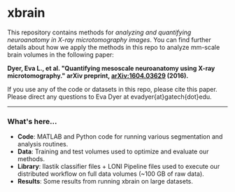 # xbrain 

This repository contains methods for _analyzing and quantifying neuroanatomy in X-ray microtomography images_. You can find further details about how we apply the methods in this repo to analyze mm-scale brain volumes in the following paper:

__Dyer, Eva L., et al. "Quantifying mesoscale neuroanatomy using X-ray microtomography." arXiv preprint, [arXiv:1604.03629](https://arxiv.org/abs/1604.03629) (2016).__

If you use any of the code or datasets in this repo, please cite this paper. 
Please direct any questions to Eva Dyer at evadyer{at}gatech{dot}edu.
***

### What's here... ###

* __Code__: MATLAB and Python code for running various segmentation and analysis routines.
* __Data__: Training and test volumes used to optimize and evaluate our methods.
* __Library__: Ilastik classifier files + LONI Pipeline files used to execute our distributed workflow on full data volumes (~100 GB of raw data).
* __Results__: Some results from running xbrain on large datasets.

